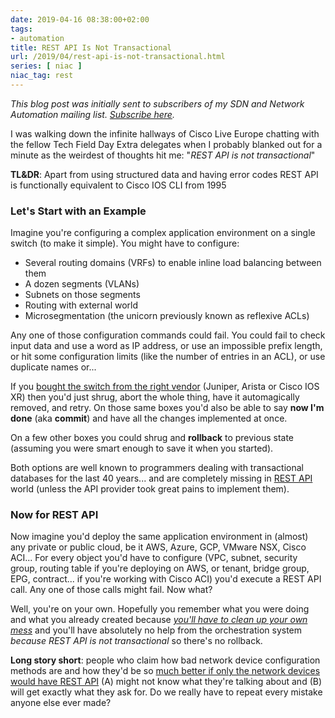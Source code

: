 ```yaml
---
date: 2019-04-16 08:38:00+02:00
tags:
- automation
title: REST API Is Not Transactional
url: /2019/04/rest-api-is-not-transactional.html
series: [ niac ]
niac_tag: rest
---
```

*This blog post was initially sent to subscribers of my SDN and Network Automation mailing list. *[*Subscribe here*](http://www.ipspace.net/Subscribe/Five_SDN_Tips)*.*

I was walking down the infinite hallways of Cisco Live Europe chatting with the fellow Tech Field Day Extra delegates when I probably blanked out for a minute as the weirdest of thoughts hit me: "*REST API is not transactional*"

**TL&DR**: Apart from using structured data and having error codes REST API is functionally equivalent to Cisco IOS CLI from 1995
<!--more-->
### Let's Start with an Example

Imagine you're configuring a complex application environment on a single switch (to make it simple). You might have to configure:

-   Several routing domains (VRFs) to enable inline load balancing between them
-   A dozen segments (VLANs)
-   Subnets on those segments
-   Routing with external world
-   Microsegmentation (the unicorn previously known as reflexive ACLs)

Any one of those configuration commands could fail. You could fail to check input data and use a word as IP address, or use an impossible prefix length, or hit some configuration limits (like the number of entries in an ACL), or use duplicate names or...

If you [bought the switch from the right vendor](https://blog.ipspace.net/2016/10/network-automation-rfp-requirements.html) (Juniper, Arista or Cisco IOS XR) then you'd just shrug, abort the whole thing, have it automagically removed, and retry. On those same boxes you'd also be able to say **now I'm done** (aka **commit**) and have all the changes implemented at once.

On a few other boxes you could shrug and **rollback** to previous state (assuming you were smart enough to save it when you started).

Both options are well known to programmers dealing with transactional databases for the last 40 years... and are completely missing in [REST API](https://blog.ipspace.net/2014/07/what-is-this-api-thingy.html) world (unless the API provider took great pains to implement them).

### Now for REST API

Now imagine you'd deploy the same application environment in (almost) any private or public cloud, be it AWS, Azure, GCP, VMware NSX, Cisco ACI... For every object you'd have to configure (VPC, subnet, security group, routing table if you're deploying on AWS, or tenant, bridge group, EPG, contract... if you're working with Cisco ACI) you'd execute a REST API call. Any one of those calls might fail. Now what?

Well, you're on your own. Hopefully you remember what you were doing and what you already created because [*you'll have to clean up your own mess*](https://blog.ipspace.net/2018/09/infrastructure-as-code-netconf-and-rest.html) and you'll have absolutely no help from the orchestration system *because REST API is not transactional* so there's no rollback.

**Long story short**: people who claim how bad network device configuration methods are and how they'd be so [much better if only the network devices would have REST API](https://blog.ipspace.net/2018/04/dont-get-obsessed-with-rest-api.html) (A) might not know what they're talking about and (B) will get exactly what they ask for. Do we really have to repeat every mistake anyone else ever made?
